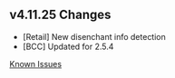 ## v4.11.25 Changes

* [Retail] New disenchant info detection
* [BCC] Updated for 2.5.4

[Known Issues](https://support.tradeskillmaster.com/en_US/known_issues)
